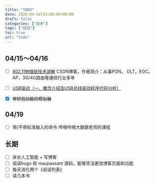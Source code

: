 ```yaml
---
title: "TODO"
date: 2020-04-14T23:00:00+08:00
draft: false
categories: ["技术"]
tags: ["经验"]
toc: true
url: "todo"
---
```


## 04/15～04/16

- [ ] [802.11物理层技术讲解](https://blog.csdn.net/weixin_42353331/article/details/86504529) CSDN博客，作者简介：从事PON， OLT，EOC，AP，3G/4G路由等通信行业多年
- [ ] [USB驱动（一、概念介绍及USB总线驱动程序代码分析）](https://blog.csdn.net/study_deer/article/details/78480764)
- [x] ~~带抓包功能的模拟器~~



## 04/19

- [ ] 带/不带标准输入的命令 哔哩哔哩大数据老师的课程



## 长期

- [ ] 床长人工智能 + 写博客
- [ ] 阅读hugo 和 maupassant 源码，能够灵活更改博客页面和功能
- [ ] 每天消化两个《阅读列表》
- [ ] 读几本书
